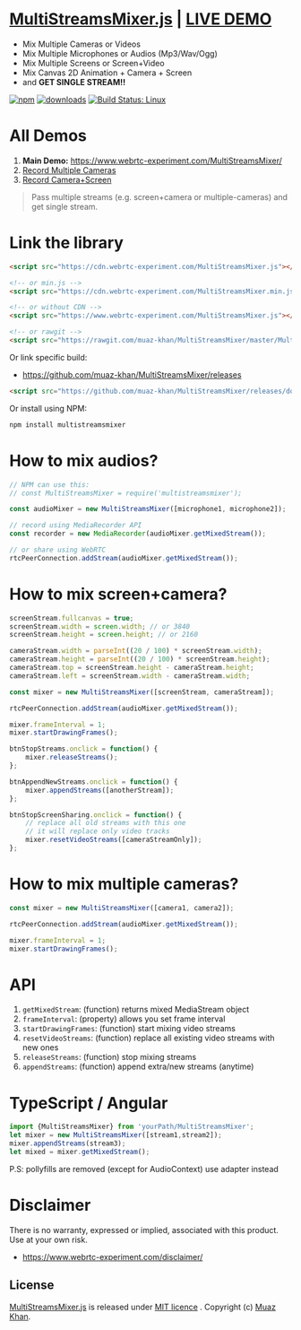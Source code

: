 # [MultiStreamsMixer.js](https://github.com/muaz-khan/MultiStreamsMixer) | [LIVE DEMO](https://www.webrtc-experiment.com/MultiStreamsMixer/)

* Mix Multiple Cameras or Videos
* Mix Multiple Microphones or Audios (Mp3/Wav/Ogg)
* Mix Multiple Screens or Screen+Video
* Mix Canvas 2D Animation + Camera + Screen
* and **GET SINGLE STREAM!!**

[![npm](https://img.shields.io/npm/v/multistreamsmixer.svg)](https://npmjs.org/package/multistreamsmixer) [![downloads](https://img.shields.io/npm/dm/multistreamsmixer.svg)](https://npmjs.org/package/multistreamsmixer) [![Build Status: Linux](https://travis-ci.org/muaz-khan/MultiStreamsMixer.png?branch=master)](https://travis-ci.org/muaz-khan/MultiStreamsMixer)

# All Demos

1. **Main Demo:** https://www.webrtc-experiment.com/MultiStreamsMixer/
2. [Record Multiple Cameras](https://www.webrtc-experiment.com/RecordRTC/simple-demos/multi-cameras-recording.html)
3. [Record Camera+Screen](https://www.webrtc-experiment.com/RecordRTC/simple-demos/video-plus-screen-recording.html)

> Pass multiple streams (e.g. screen+camera or multiple-cameras) and get single stream. 

# Link the library

```html
<script src="https://cdn.webrtc-experiment.com/MultiStreamsMixer.js"></script>

<!-- or min.js -->
<script src="https://cdn.webrtc-experiment.com/MultiStreamsMixer.min.js"></script>

<!-- or without CDN -->
<script src="https://www.webrtc-experiment.com/MultiStreamsMixer.js"></script>

<!-- or rawgit -->
<script src="https://rawgit.com/muaz-khan/MultiStreamsMixer/master/MultiStreamsMixer.js"></script>
```

Or link specific build:

* https://github.com/muaz-khan/MultiStreamsMixer/releases

```html
<script src="https://github.com/muaz-khan/MultiStreamsMixer/releases/download/1.0.4/MultiStreamsMixer.js"></script>
```

Or install using NPM:

```sh
npm install multistreamsmixer
```

# How to mix audios?

```javascript
// NPM can use this:
// const MultiStreamsMixer = require('multistreamsmixer');

const audioMixer = new MultiStreamsMixer([microphone1, microphone2]);

// record using MediaRecorder API
const recorder = new MediaRecorder(audioMixer.getMixedStream());

// or share using WebRTC
rtcPeerConnection.addStream(audioMixer.getMixedStream());
```

# How to mix screen+camera?

```javascript
screenStream.fullcanvas = true;
screenStream.width = screen.width; // or 3840
screenStream.height = screen.height; // or 2160 

cameraStream.width = parseInt((20 / 100) * screenStream.width);
cameraStream.height = parseInt((20 / 100) * screenStream.height);
cameraStream.top = screenStream.height - cameraStream.height;
cameraStream.left = screenStream.width - cameraStream.width;

const mixer = new MultiStreamsMixer([screenStream, cameraStream]);

rtcPeerConnection.addStream(audioMixer.getMixedStream());

mixer.frameInterval = 1;
mixer.startDrawingFrames();

btnStopStreams.onclick = function() {
    mixer.releaseStreams();
};

btnAppendNewStreams.onclick = function() {
    mixer.appendStreams([anotherStream]);
};

btnStopScreenSharing.onclick = function() {
    // replace all old streams with this one
    // it will replace only video tracks
    mixer.resetVideoStreams([cameraStreamOnly]);
};
```

# How to mix multiple cameras?

```javascript
const mixer = new MultiStreamsMixer([camera1, camera2]);

rtcPeerConnection.addStream(audioMixer.getMixedStream());

mixer.frameInterval = 1;
mixer.startDrawingFrames();
```

# API

1. `getMixedStream`: (function) returns mixed MediaStream object
2. `frameInterval`: (property) allows you set frame interval
3. `startDrawingFrames`: (function) start mixing video streams
4. `resetVideoStreams`: (function) replace all existing video streams with new ones
5. `releaseStreams`: (function) stop mixing streams
6. `appendStreams`: (function) append extra/new streams (anytime)

# TypeScript / Angular

```javascript
import {MultiStreamsMixer} from 'yourPath/MultiStreamsMixer';
let mixer = new MultiStreamsMixer([stream1,stream2]);
mixer.appendStreams(stream3);
let mixed = mixer.getMixedStream();
```
P.S: pollyfills are removed (except for AudioContext) use adapter instead

# Disclaimer

There is no warranty, expressed or implied, associated with this product. Use at your own risk.

* https://www.webrtc-experiment.com/disclaimer/

## License

[MultiStreamsMixer.js](https://github.com/muaz-khan/MultiStreamsMixer) is released under [MIT licence](https://github.com/muaz-khan/MultiStreamsMixer/blob/master/LICENSE) . Copyright (c) [Muaz Khan](https://MuazKhan.com).
